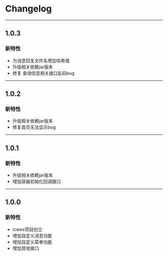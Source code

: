 # Changelog
-------------------------------------------------------------------------------------------------------------
## 1.0.3

### 新特性
* 为消息回复文件名增加哈希值
* 升级相关依赖jar版本
* 修复 查询信息相关接口乱码bug
-------------------------------------------------------------------------------------------------------------
## 1.0.2

### 新特性
* 升级相关依赖jar版本
* 修复首页无法显示bug
-------------------------------------------------------------------------------------------------------------
## 1.0.1

### 新特性
* 升级相关依赖jar版本
* 增加容器初始化回调接口
-------------------------------------------------------------------------------------------------------------

## 1.0.0

### 新特性
* icewx项目创立
* 增加自定义消息功能
* 增加自定义菜单功能
* 增加其他接口

